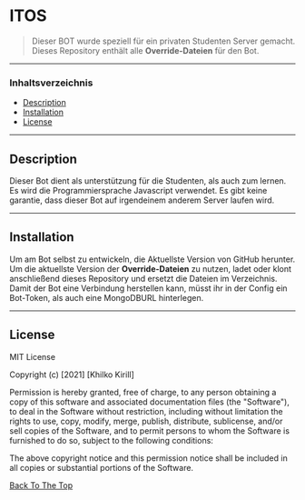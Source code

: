 # ITOS

> Dieser BOT wurde speziell für ein privaten Studenten Server gemacht.
> Dieses Repository enthält alle **Override-Dateien** für den Bot.

---

### Inhaltsverzeichnis

- [Description](#Description)
- [Installation](#Installation)
- [License](#License)

---

## Description

Dieser Bot dient als unterstützung für die Studenten, als auch zum lernen.
Es wird die Programmiersprache Javascript verwendet.
Es gibt keine garantie, dass dieser Bot auf irgendeinem anderem Server laufen wird.

---

## Installation

Um am Bot selbst zu entwickeln, die Aktuellste Version von GitHub herunter.
Um die aktuellste Version der **Override-Dateien** zu nutzen, ladet oder klont anschließend dieses Repository und ersetzt die Dateien im Verzeichnis.
Damit der Bot eine Verbindung herstellen kann, müsst ihr in der Config ein Bot-Token, als auch eine MongoDBURL hinterlegen.

---

## License

MIT License

Copyright (c) [2021] [Khilko Kirill]

Permission is hereby granted, free of charge, to any person obtaining a copy
of this software and associated documentation files (the "Software"), to deal
in the Software without restriction, including without limitation the rights
to use, copy, modify, merge, publish, distribute, sublicense, and/or sell
copies of the Software, and to permit persons to whom the Software is
furnished to do so, subject to the following conditions:

The above copyright notice and this permission notice shall be included in all
copies or substantial portions of the Software.

[Back To The Top](#ITOS)
